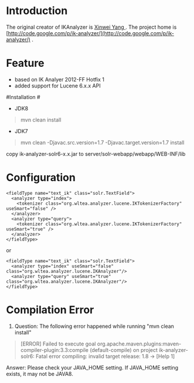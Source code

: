 # Introduction #
The original creator of IKAnalyzer is [Xinwei Yang ](youngxw@gmail.com) . The project home is [http://code.google.com/p/ik-analyzer/](http://code.google.com/p/ik-analyzer/) .

# Feature #
 - based on IK Analyer 2012-FF Hotfix 1 
 - added support for Lucene 6.x.x API

#Installation #

 - JDK8 

>  mvn clean install

 - JDK7

> mvn clean -Djavac.src.version=1.7 -Djavac.target.version=1.7 install

copy ik-analyzer-solr6-x.x.jar to server/solr-webapp/webapp/WEB-INF/lib

# Configuration #
    <fieldType name="text_ik" class="solr.TextField">   
      <analyzer type="index">
        <tokenizer class="org.wltea.analyzer.lucene.IKTokenizerFactory" useSmart="false" />
      </analyzer>
      <analyzer type="query">
        <tokenizer class="org.wltea.analyzer.lucene.IKTokenizerFactory" useSmart="true" />
      </analyzer>
    </fieldType>

or
    
    <fieldType name="text_ik" class="solr.TextField">   
      <analyzer type="index" useSmart="false" class="org.wltea.analyzer.lucene.IKAnalyzer"/>   
      <analyzer type="query" useSmart="true" class="org.wltea.analyzer.lucene.IKAnalyzer"/>   
    </fieldType>

# Compilation Error #
1. Question: The following error happened while running "mvn clean install"

> [ERROR] Failed to execute goal org.apache.maven.plugins:maven-compiler-plugin:3.3:compile (default-compile) on project ik-analyzer-solr6: Fatal error compiling: invalid target release: 1.8 -> [Help 1]

Answer: Please check your JAVA_HOME setting. If JAVA_HOME setting exists, it may not be JAVA8.  

    
